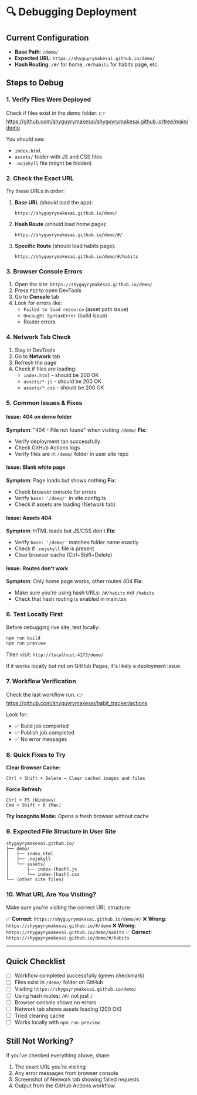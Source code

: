 # 🔍 Debugging Deployment

## Current Configuration
- **Base Path**: `/demo/`
- **Expected URL**: `https://shyguyrymakesai.github.io/demo/`
- **Hash Routing**: `/#/` for home, `/#/habits` for habits page, etc.

## Steps to Debug

### 1. Verify Files Were Deployed
Check if files exist in the demo folder:
👉 https://github.com/shyguyrymakesai/shyguyrymakesai.github.io/tree/main/demo

You should see:
- `index.html`
- `assets/` folder with JS and CSS files
- `.nojekyll` file (might be hidden)

### 2. Check the Exact URL
Try these URLs in order:

1. **Base URL** (should load the app):
   ```
   https://shyguyrymakesai.github.io/demo/
   ```

2. **Hash Route** (should load home page):
   ```
   https://shyguyrymakesai.github.io/demo/#/
   ```

3. **Specific Route** (should load habits page):
   ```
   https://shyguyrymakesai.github.io/demo/#/habits
   ```

### 3. Browser Console Errors
1. Open the site: `https://shyguyrymakesai.github.io/demo/`
2. Press `F12` to open DevTools
3. Go to **Console** tab
4. Look for errors like:
   - `Failed to load resource` (asset path issue)
   - `Uncaught SyntaxError` (build issue)
   - Router errors

### 4. Network Tab Check
1. Stay in DevTools
2. Go to **Network** tab
3. Refresh the page
4. Check if files are loading:
   - `index.html` - should be 200 OK
   - `assets/*.js` - should be 200 OK
   - `assets/*.css` - should be 200 OK

### 5. Common Issues & Fixes

#### Issue: 404 on demo folder
**Symptom**: "404 - File not found" when visiting `/demo/`
**Fix**: 
- Verify deployment ran successfully
- Check GitHub Actions logs
- Verify files are in `/demo/` folder in user site repo

#### Issue: Blank white page
**Symptom**: Page loads but shows nothing
**Fix**:
- Check browser console for errors
- Verify `base: '/demo/'` in vite.config.ts
- Check if assets are loading (Network tab)

#### Issue: Assets 404
**Symptom**: HTML loads but JS/CSS don't
**Fix**:
- Verify `base: '/demo/'` matches folder name exactly
- Check if `.nojekyll` file is present
- Clear browser cache (Ctrl+Shift+Delete)

#### Issue: Routes don't work
**Symptom**: Only home page works, other routes 404
**Fix**:
- Make sure you're using hash URLs: `/#/habits` not `/habits`
- Check that hash routing is enabled in main.tsx

### 6. Test Locally First
Before debugging live site, test locally:

```bash
npm run build
npm run preview
```

Then visit: `http://localhost:4173/demo/`

If it works locally but not on GitHub Pages, it's likely a deployment issue.

### 7. Workflow Verification
Check the last workflow run:
👉 https://github.com/shyguyrymakesai/habit_tracker/actions

Look for:
- ✅ Build job completed
- ✅ Publish job completed
- ✅ No error messages

### 8. Quick Fixes to Try

**Clear Browser Cache:**
```
Ctrl + Shift + Delete → Clear cached images and files
```

**Force Refresh:**
```
Ctrl + F5 (Windows)
Cmd + Shift + R (Mac)
```

**Try Incognito Mode:**
Opens a fresh browser without cache

### 9. Expected File Structure in User Site

```
shyguyrymakesai.github.io/
├── demo/
│   ├── index.html
│   ├── .nojekyll
│   └── assets/
│       ├── index-[hash].js
│       └── index-[hash].css
└── (other site files)
```

### 10. What URL Are You Visiting?

Make sure you're visiting the correct URL structure:

✅ **Correct**: `https://shyguyrymakesai.github.io/demo/#/`
❌ **Wrong**: `https://shyguyrymakesai.github.io/#/demo`
❌ **Wrong**: `https://shyguyrymakesai.github.io/demo/habits`
✅ **Correct**: `https://shyguyrymakesai.github.io/demo/#/habits`

---

## Quick Checklist

- [ ] Workflow completed successfully (green checkmark)
- [ ] Files exist in `/demo/` folder on GitHub
- [ ] Visiting `https://shyguyrymakesai.github.io/demo/`
- [ ] Using hash routes: `/#/` not just `/`
- [ ] Browser console shows no errors
- [ ] Network tab shows assets loading (200 OK)
- [ ] Tried clearing cache
- [ ] Works locally with `npm run preview`

## Still Not Working?

If you've checked everything above, share:
1. The exact URL you're visiting
2. Any error messages from browser console
3. Screenshot of Network tab showing failed requests
4. Output from the GitHub Actions workflow
